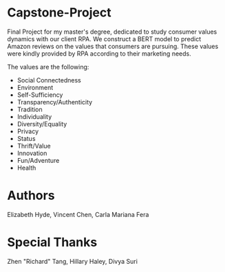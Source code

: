 # Capstone-Project

Final Project for my master's degree, dedicated to study consumer values dynamics with our client RPA. We construct a BERT model to predict Amazon reviews on the values that consumers are pursuing. These values were kindly provided by RPA according to their marketing needs. 

The values are the following: 

- Social Connectedness
- Environment
- Self-Sufficiency
- Transparency/Authenticity
- Tradition
- Individuality
- Diversity/Equality
- Privacy
- Status
- Thrift/Value
- Innovation
- Fun/Adventure
- Health

# Authors

Elizabeth Hyde, Vincent Chen, Carla Mariana Fera

# Special Thanks

Zhen "Richard" Tang, Hillary Haley, Divya Suri
